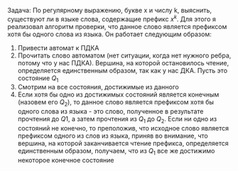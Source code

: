Задача: По регулярному выражению, букве x и числу k, выяснить, существуют ли в языке слова, содержащие префикс $x^k$.
Для этого я реализовал алгоритм проверки, что данное слово является префиксом хотя бы одного слова из языка. Он работает следующим образом:

1) Привести автомат к ПДКА
2) Прочитать слово автоматом (нет ситуации, когда нет нужного ребра, потому что у нас ПДКА). Вершина, на которой остановилось чтение, определяется единственным образом, так как у нас ДКА. Пусть это состояние $Q_1$
3) Смотрим на все состояния, достижимые из данного
4) Если хотя бы одно из достижимых состояний является конечным (назовем его $Q_2$), то данное слово является префиксом хотя бы одного слова из языка - это слово, полученное в результате прочтения до $Q1$, а затем прочтения из $Q_1$ до $Q_2$​​​​. Если ни одно из состояний не конечно, то преположив, что исходное слово является префиксом одного из слов из языка, приняв во внимание, что вершина, на которой заканчивается чтение префикса, определяется единственным образом, получаем, что из $Q_1$ все же достижимо некоторое конечное состояние